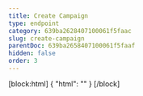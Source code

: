 ```yaml
---
title: Create Campaign
type: endpoint
category: 639ba2628407100061f5faac
slug: create-campaign
parentDoc: 639ba2658407100061f5faaf
hidden: false
order: 3
---
```

[block:html]
{
  "html": "<style>\n.LanguagePicker-divider { \n  display: none; }\n  \n[title=\"Toggle library\"] { \n  display: none; }\n</style>"
}
[/block]